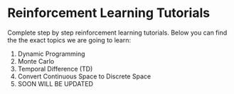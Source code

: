 # Reinforcement Learning Tutorials
Complete step by step reinforcement learning tutorials. Below you can find the the exact topics we are going to learn:
1. Dynamic Programming
2. Monte Carlo
3. Temporal Difference (TD)
4. Convert Continuous Space to Discrete Space
5. SOON WILL BE UPDATED
